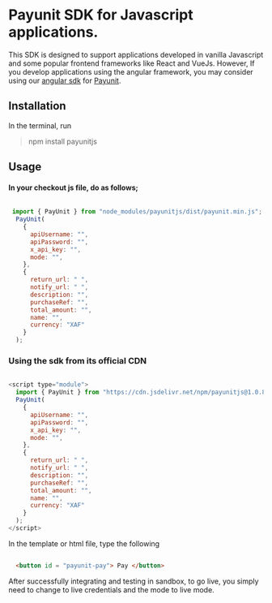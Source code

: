 # Payunit SDK for Javascript applications.

This SDK is designed to support applications developed in vanilla Javascript and some popular frontend frameworks like React and VueJs. However, If you develop applications using the angular framework,  you may consider using our [angular sdk](https://www.npmjs.com/package/ngx-payunit) for [Payunit](https://payunit.net).

## Installation

In the terminal, run
> npm install payunitjs  

## Usage

#### In your checkout js file, do as follows;

```js

 import { PayUnit } from "node_modules/payunitjs/dist/payunit.min.js";
  PayUnit(
    {
      apiUsername: "",
      apiPassword: "",
      x_api_key: "",
      mode: "",
    },
    {
      return_url: " ",
      notify_url: " ",
      description: "",
      purchaseRef: "",
      total_amount: "",
      name: "",
      currency: "XAF"
    }
  );

```

### Using the sdk from its official CDN

```js

<script type="module">
  import { PayUnit } from "https://cdn.jsdelivr.net/npm/payunitjs@1.0.8/dist/payunit.min.js";
  PayUnit(
    {
      apiUsername: "",
      apiPassword: "",
      x_api_key: "",
      mode: "",
    },
    {
      return_url: " ",
      notify_url: " ",
      description: "",
      purchaseRef: "",
      total_amount: "",
      name: "",
      currency: "XAF"
    }
  );
</script>

```
In the template or html file, type the following

```html

  <button id = "payunit-pay"> Pay </button>

```

After successfully integrating and testing in sandbox, to go live, you simply need to change to live credentials and the mode to live mode.